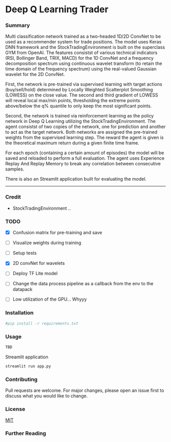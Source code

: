 # Deep Q Learning Trader


### Summary
Multi classification network trained as a two-headed 1D/2D ConvNet to be used as a recommender system for trade positions. The model uses Keras DNN framework and the StockTradingEnvironment is built on the superclass GYM from OpenAI. The features consistst of various technical indicators (RSI, Bollinger Band, TRIX, MACD) for the 1D ConvNet and a frequency decomposition spectrum using continuous wavelet transform (to retain the time domain of the frequency spectrum) using the real-valued Gaussian wavelet for the 2D ConvNet.

First, the network is pre-trained via supervised learning with target actions (buy/sell/hold) determined by Locally Weighted Scatterplot Smoothing (LOWESS) on the close value. The second and third gradient of LOWESS will reveal local max/min points, thresholding the extreme points above/below the q% quantile to only keep the most significant points.

Second, the network is trained via reinforcement learning as the policy network in Deep Q Learning utilizing the StockTradingEnvironment. The agent consistst of two copies of the network, one for prediction and another to act as the target network. Both networks are assigned the pre-trained weights from the supervised learning step. The reward the agent is given is the theoretical maximum return during a given finite time frame.

For each epoch (containing a certain amount of episodes) the model will be saved and reloaded to perform a full evaluation. The agent uses Experience Replay And Replay Memory to break any correlation between consecutive samples.

There is also an Streamlit application built for evaluating the model.


---
### Credit
- StockTradingEnvironment
..

### TODO
- [x] Confusion matrix for pre-training and save
- [ ] Visualize weights during training
- [ ] Setup tests
- [x] 2D convNet for wavelets
- [ ] Deploy TF Lite model
- [ ] Change the data process pipeline as a callback from the env to the datapack
- [ ] Low utilization of the GPU... Whyyy


### Installation

```python
#pip install -r requirements.txt
```


### Usage

```python
TBD
```

Streamlit application
```python
streamlit run app.py
```

### Contributing
Pull requests are welcome. For major changes, please open an issue first to discuss what you would like to change.


### License
[MIT](https://choosealicense.com/licenses/mit/)

### Further Reading
